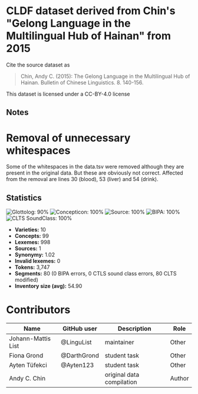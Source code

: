 # CLDF dataset derived from Chin's "Gelong Language in the Multilingual Hub of Hainan" from 2015

Cite the source dataset as

> Chin, Andy C. (2015): The Gelong Language in the Multilingual Hub of Hainan. Bulletin of Chinese Linguistics. 8. 140-156.

This dataset is licensed under a CC-BY-4.0 license

## Notes

# Removal of unnecessary whitespaces
Some of the whitespaces in the data.tsv were removed although they are present in the original data.
But these are obviously not correct. Affected from the removal are lines 30 (blood), 53 (liver) and 54 (drink).



## Statistics


![Glottolog: 90%](https://img.shields.io/badge/Glottolog-90%25-yellowgreen.svg "Glottolog: 90%")
![Concepticon: 100%](https://img.shields.io/badge/Concepticon-100%25-brightgreen.svg "Concepticon: 100%")
![Source: 100%](https://img.shields.io/badge/Source-100%25-brightgreen.svg "Source: 100%")
![BIPA: 100%](https://img.shields.io/badge/BIPA-100%25-brightgreen.svg "BIPA: 100%")
![CLTS SoundClass: 100%](https://img.shields.io/badge/CLTS%20SoundClass-100%25-brightgreen.svg "CLTS SoundClass: 100%")

- **Varieties:** 10
- **Concepts:** 99
- **Lexemes:** 998
- **Sources:** 1
- **Synonymy:** 1.02
- **Invalid lexemes:** 0
- **Tokens:** 3,747
- **Segments:** 80 (0 BIPA errors, 0 CTLS sound class errors, 80 CLTS modified)
- **Inventory size (avg):** 54.90

# Contributors

Name               | GitHub user | Description               | Role
---                | ---         | ---                       | ---
Johann-Mattis List | @LinguList  | maintainer                | Other
Fiona Grond        | @DarthGrond | student task              | Other
Ayten Tüfekci      | @Ayten123   | student task              | Other
Andy C. Chin       |             | original data compilation | Author


